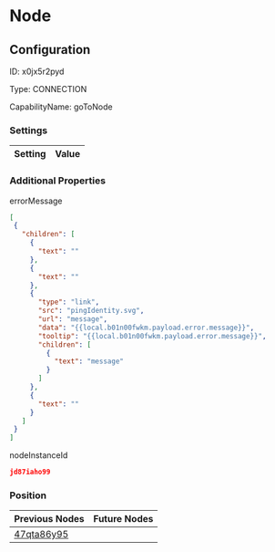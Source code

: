 # Node
## Configuration
ID:  x0jx5r2pyd

Type: CONNECTION 

CapabilityName: goToNode

### Settings
| Setting | Value  |
| :------------------------ | ---------------------------------------- |
 




### Additional Properties
errorMessage
 ```json 
[
  {
    "children": [
      {
        "text": ""
      },
      {
        "text": ""
      },
      {
        "type": "link",
        "src": "pingIdentity.svg",
        "url": "message",
        "data": "{{local.b01n00fwkm.payload.error.message}}",
        "tooltip": "{{local.b01n00fwkm.payload.error.message}}",
        "children": [
          {
            "text": "message"
          }
        ]
      },
      {
        "text": ""
      }
    ]
  }
]
```


nodeInstanceId
 ```json 
jd87iaho99
```




### Position
| Previous Nodes | Future Nodes |
| :------------- | ------------ |
| [47qta86y95](./47qta86y95.md) |  |